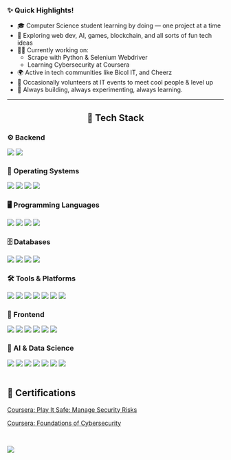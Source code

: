 ### ✨ Quick Highlights!

- 🎓 Computer Science student learning by doing — one project at a time  
- 🧠 Exploring web dev, AI, games, blockchain, and all sorts of fun tech ideas
- 👩‍💻 Currently working on: 
  - Scrape with Python & Selenium Webdriver
  - Learning Cybersecurity at Coursera
- 🌍 Active in tech communities like Bicol IT, and Cheerz
- 🎤 Occasionally volunteers at IT events to meet cool people & level up
- 🔧 Always building, always experimenting, always learning.

   
---
<div align="center">

## 🧰 Tech Stack

<div align="left">


### ⚙️ Backend  
<img src="https://img.shields.io/badge/Node.js-339933?style=for-the-badge&logo=nodedotjs&logoColor=white" />
<img src="https://img.shields.io/badge/.NET-512BD4?style=for-the-badge&logo=dotnet&logoColor=white" />
 
### 🐧 Operating Systems  
<img src="https://img.shields.io/badge/Linux-FCC624?style=for-the-badge&logo=linux&logoColor=black" />
<img src="https://img.shields.io/badge/Kali%20Linux-557C94?style=for-the-badge&logo=kalilinux&logoColor=white" />
<img src="https://img.shields.io/badge/Ubuntu-E95420?style=for-the-badge&logo=ubuntu&logoColor=white" />
<img src="https://img.shields.io/badge/Windows-0078D6?style=for-the-badge&logo=windows&logoColor=white" />


### 🖥️ Programming Languages  
<img src="https://img.shields.io/badge/Python-3670A0?style=for-the-badge&logo=python&logoColor=white" />
<img src="https://img.shields.io/badge/TypeScript-3178C6?style=for-the-badge&logo=typescript&logoColor=white" />
<img src="https://img.shields.io/badge/JavaScript-F7DF1E?style=for-the-badge&logo=javascript&logoColor=black" />
<img src="https://img.shields.io/badge/PHP-777BB4?style=for-the-badge&logo=php&logoColor=white" />

<br/>

### 🗄️ Databases  
<img src="https://img.shields.io/badge/MySQL-005C84?style=for-the-badge&logo=mysql&logoColor=white" />
<img src="https://img.shields.io/badge/PostgreSQL-316192?style=for-the-badge&logo=postgresql&logoColor=white" />
<img src="https://img.shields.io/badge/Firebase-FFCA28?style=for-the-badge&logo=firebase&logoColor=black" />
<img src="https://img.shields.io/badge/Apache-D22128?style=for-the-badge&logo=apache&logoColor=white" />


<br/>

### 🛠️ Tools & Platforms  
<img src="https://img.shields.io/badge/Git-F05032?style=for-the-badge&logo=git&logoColor=white" /> 
<img src="https://img.shields.io/badge/GitHub-181717?style=for-the-badge&logo=github&logoColor=white" /> 
<img src="https://img.shields.io/badge/VS%20Code-007ACC?style=for-the-badge&logo=visual-studio-code&logoColor=white" /> 
<img src="https://img.shields.io/badge/Colab-F9AB00?style=for-the-badge&logo=google-colab&logoColor=white" /> 
<img src="https://img.shields.io/badge/WordPress-21759B?style=for-the-badge&logo=wordpress&logoColor=white" /> 
<img src="https://img.shields.io/badge/Anaconda-44A833?style=for-the-badge&logo=anaconda&logoColor=white" /> 
<img src="https://img.shields.io/badge/Jupyter%20Notebook-F37626?style=for-the-badge&logo=jupyter&logoColor=white" />

<br/>

### 🎨 Frontend  
<img src="https://img.shields.io/badge/React-20232A?style=for-the-badge&logo=react&logoColor=61DAFB" />
<img src="https://img.shields.io/badge/Next.js-000000?style=for-the-badge&logo=nextdotjs&logoColor=white" />
<img src="https://img.shields.io/badge/Angular-DD0031?style=for-the-badge&logo=angular&logoColor=white" />
<img src="https://img.shields.io/badge/HTML5-E34F26?style=for-the-badge&logo=html5&logoColor=white" />
<img src="https://img.shields.io/badge/CSS3-1572B6?style=for-the-badge&logo=css3&logoColor=white" />
<img src="https://img.shields.io/badge/Tailwind-06B6D4?style=for-the-badge&logo=tailwind-css&logoColor=white" />


<br/>

### 🤖 AI & Data Science  
<img src="https://img.shields.io/badge/Jupyter-F37626?style=for-the-badge&logo=jupyter&logoColor=white" /> 
<img src="https://img.shields.io/badge/Pandas-150458?style=for-the-badge&logo=pandas&logoColor=white" />
<img src="https://img.shields.io/badge/Numpy-013243?style=for-the-badge&logo=numpy&logoColor=white" /> 
<img src="https://img.shields.io/badge/Scikit--Learn-F7931E?style=for-the-badge&logo=scikit-learn&logoColor=white" /> 
<img src="https://img.shields.io/badge/Matplotlib-3776AB?style=for-the-badge&logo=matplotlib&logoColor=white" /> 
<img src="https://img.shields.io/badge/Seaborn-003366?style=for-the-badge&logo=python&logoColor=white" /> 
<img src="https://img.shields.io/badge/TextBlob-black?style=for-the-badge&logo=python&logoColor=white" /> </div>



</div>

<br/>


## 📜 Certifications

[Coursera: Play It Safe: Manage Security Risks](https://coursera.org/share/29640cb2bd8b557906b1f951bd4547fd)


[Coursera: Foundations of Cybersecurity](https://coursera.org/share/adeff089c95ea83de250ebdc7bdb99e7)


<br/>


![](https://quotes-github-readme.vercel.app/api?type=horizontal&theme=gruvbox)


